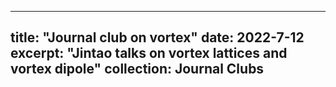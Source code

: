 
---
title: "Journal club on vortex"
date: 2022-7-12
excerpt: "Jintao talks on vortex lattices and vortex dipole"
collection: Journal Clubs
---


